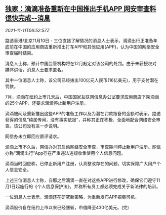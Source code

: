<!--1636614062000-->
[独家：滴滴准备重新在中国推出手机APP 网安审查料很快完成--消息](https://cn.reuters.com/article/exclusive-didi-relaunch-app-1110-wedn-idCNKBS2HW0KS)
------

<div><i>2021-11-11T06:52:57Z</i></div><p>路透香港/北京11月10日 - 三位直接了解情况的消息人士表示，滴滴出行正准备年底前在中国的应用商店重新推出打车APP和其他应用(APP)，认为中国的网络安全审查届时结束。</p><p>消息人士称，预计中国监管机构将在12月敲定对该公司的处罚。由于未获授权对媒体讲话，消息人士要求匿名。</p><p>其中一位消息人士称，该公司已经拨出100亿元人民币(16亿美元)，用于支付潜在罚款。</p><p>7月，滴滴在纽约上市几天后，中国国家互联网信息办公室要求应用商店下架滴滴的25个APP，还要求滴滴停止新用户注册。</p><p>滴滴被问及重新推出这些APP的准备工作以及为潜在罚款拨备的金额时表示，路透获得的信息“纯属传闻，没有事实依据”，并称其正在积极、全面地配合网络安全审查。该公司没有进一步说明。</p><p>网信办未立即回应置评请求。</p><p>滴滴上市不久后，网信办对其启动网络安全审查，审查期间停止新用户注册。网信办称“滴滴出行”App存在严重违法违规收集使用个人信息问题。</p><p>滴滴当时回应称，已停止新用户注册，认真整改存在的问题，切实保障广大用户个人信息安全。</p><p>上述三位消息人士称，自那之后滴滴一直在对这些APP进行修改，确保它们遵守11月1日起施行的《个人信息保护法》，并称所有员工都必须完成关于新法律的培训。</p><p>一位消息人士表示，滴滴还在研究新策略，为重新发布APP招募司机。</p><p>滴滴股价自在纽约上市以来已经腰斩，市值降至430亿美元。(完)</p>
